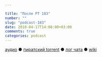 ```yaml
---

title: "После РТ 183"
number: ""
slug: "podcast-183"
date: 2010-04-17T14:08:00+03:00
comments: true
categories: podcast
---
```

[аудио](http://cdn.radio-t.com/rt183post.mp3) ● [пиратский torrent](http://pirates.radio-t.com/torrents/rt183post.mp3.torrent) ● [лог чата](http://chat.radio-t.com/logs/radio-t-183.html) ● [wiki](http://wiki.radio-t.com/%D0%9F%D0%BE%D1%81%D0%BB%D0%B5_%D0%A0%D0%A2_183)<audio src="http://cdn.radio-t.com/rt183post.mp3" preload="none">
